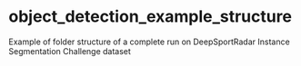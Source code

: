 # object_detection_example_structure
Example of folder structure of a complete run on DeepSportRadar Instance Segmentation Challenge dataset
